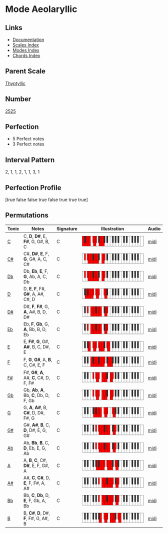 # Mode Aeolaryllic

## Links

- [Documentation](index.md)
- [Scales Index](Scales.md)
- [Modes Index](Modes.md)
- [Chords Index](Chords.md)

## Parent Scale

[Thyptyllic](ScaleThyptyllic.md)

## Number

[2525](https://ianring.com/musictheory/scales/2525)

## Perfection

- 5 Perfect notes
- 3 Perfect notes

## Interval Pattern

2, 1, 1, 2, 1, 1, 3, 1

## Perfection Profile

[true false false true false true true true]

## Permutations

| Tonic | Notes | Signature | Illustration | Audio |
|-------|-------|-----------|--------------|-------|
| [C](ModeCNaturalAeolaryllic.md) | C, **D**, **D#**, E, **F#**, G, G#, B, C | C | ![CNaturalAeolaryllic](ModeCNaturalAeolaryllic.png) | [midi](https://github.com/edipermadi/music/blob/main/docs/ModeCNaturalAeolaryllic.mid?raw=true) |
| [C#](ModeCSharpAeolaryllic.md) | C#, **D#**, **E**, F, **G**, G#, A, C, C# | C | ![CSharpAeolaryllic](ModeCSharpAeolaryllic.png) | [midi](https://github.com/edipermadi/music/blob/main/docs/ModeCSharpAeolaryllic.mid?raw=true) |
| [Db](ModeDFlatAeolaryllic.md) | Db, **Eb**, **E**, F, **G**, Ab, A, C, Db | C | ![DFlatAeolaryllic](ModeDFlatAeolaryllic.png) | [midi](https://github.com/edipermadi/music/blob/main/docs/ModeDFlatAeolaryllic.mid?raw=true) |
| [D](ModeDNaturalAeolaryllic.md) | D, **E**, **F**, F#, **G#**, A, A#, C#, D | C | ![DNaturalAeolaryllic](ModeDNaturalAeolaryllic.png) | [midi](https://github.com/edipermadi/music/blob/main/docs/ModeDNaturalAeolaryllic.mid?raw=true) |
| [D#](ModeDSharpAeolaryllic.md) | D#, **F**, **F#**, G, **A**, A#, B, D, D# | C | ![DSharpAeolaryllic](ModeDSharpAeolaryllic.png) | [midi](https://github.com/edipermadi/music/blob/main/docs/ModeDSharpAeolaryllic.mid?raw=true) |
| [Eb](ModeEFlatAeolaryllic.md) | Eb, **F**, **Gb**, G, **A**, Bb, B, D, Eb | C | ![EFlatAeolaryllic](ModeEFlatAeolaryllic.png) | [midi](https://github.com/edipermadi/music/blob/main/docs/ModeEFlatAeolaryllic.mid?raw=true) |
| [E](ModeENaturalAeolaryllic.md) | E, **F#**, **G**, G#, **A#**, B, C, D#, E | C | ![ENaturalAeolaryllic](ModeENaturalAeolaryllic.png) | [midi](https://github.com/edipermadi/music/blob/main/docs/ModeENaturalAeolaryllic.mid?raw=true) |
| [F](ModeFNaturalAeolaryllic.md) | F, **G**, **G#**, A, **B**, C, C#, E, F | C | ![FNaturalAeolaryllic](ModeFNaturalAeolaryllic.png) | [midi](https://github.com/edipermadi/music/blob/main/docs/ModeFNaturalAeolaryllic.mid?raw=true) |
| [F#](ModeFSharpAeolaryllic.md) | F#, **G#**, **A**, A#, **C**, C#, D, F, F# | C | ![FSharpAeolaryllic](ModeFSharpAeolaryllic.png) | [midi](https://github.com/edipermadi/music/blob/main/docs/ModeFSharpAeolaryllic.mid?raw=true) |
| [Gb](ModeGFlatAeolaryllic.md) | Gb, **Ab**, **A**, Bb, **C**, Db, D, F, Gb | C | ![GFlatAeolaryllic](ModeGFlatAeolaryllic.png) | [midi](https://github.com/edipermadi/music/blob/main/docs/ModeGFlatAeolaryllic.mid?raw=true) |
| [G](ModeGNaturalAeolaryllic.md) | G, **A**, **A#**, B, **C#**, D, D#, F#, G | C | ![GNaturalAeolaryllic](ModeGNaturalAeolaryllic.png) | [midi](https://github.com/edipermadi/music/blob/main/docs/ModeGNaturalAeolaryllic.mid?raw=true) |
| [G#](ModeGSharpAeolaryllic.md) | G#, **A#**, **B**, C, **D**, D#, E, G, G# | C | ![GSharpAeolaryllic](ModeGSharpAeolaryllic.png) | [midi](https://github.com/edipermadi/music/blob/main/docs/ModeGSharpAeolaryllic.mid?raw=true) |
| [Ab](ModeAFlatAeolaryllic.md) | Ab, **Bb**, **B**, C, **D**, Eb, E, G, Ab | C | ![AFlatAeolaryllic](ModeAFlatAeolaryllic.png) | [midi](https://github.com/edipermadi/music/blob/main/docs/ModeAFlatAeolaryllic.mid?raw=true) |
| [A](ModeANaturalAeolaryllic.md) | A, **B**, **C**, C#, **D#**, E, F, G#, A | C | ![ANaturalAeolaryllic](ModeANaturalAeolaryllic.png) | [midi](https://github.com/edipermadi/music/blob/main/docs/ModeANaturalAeolaryllic.mid?raw=true) |
| [A#](ModeASharpAeolaryllic.md) | A#, **C**, **C#**, D, **E**, F, F#, A, A# | C | ![ASharpAeolaryllic](ModeASharpAeolaryllic.png) | [midi](https://github.com/edipermadi/music/blob/main/docs/ModeASharpAeolaryllic.mid?raw=true) |
| [Bb](ModeBFlatAeolaryllic.md) | Bb, **C**, **Db**, D, **E**, F, Gb, A, Bb | C | ![BFlatAeolaryllic](ModeBFlatAeolaryllic.png) | [midi](https://github.com/edipermadi/music/blob/main/docs/ModeBFlatAeolaryllic.mid?raw=true) |
| [B](ModeBNaturalAeolaryllic.md) | B, **C#**, **D**, D#, **F**, F#, G, A#, B | C | ![BNaturalAeolaryllic](ModeBNaturalAeolaryllic.png) | [midi](https://github.com/edipermadi/music/blob/main/docs/ModeBNaturalAeolaryllic.mid?raw=true) |

